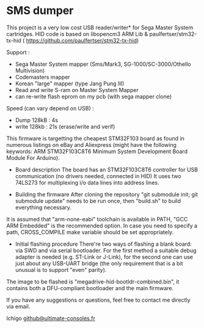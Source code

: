 # SMS dumper

This project is a very low cost USB reader/writer* for Sega Master System cartridges.
HID code is based on libopencm3 ARM Lib & paulfertser/stm32-tx-hid ( https://github.com/paulfertser/stm32-tx-hid)

Support :
* Sega Master System mapper (Sms/Mark3, SG-1000/SC-3000/Othello Multivision)
* Codemasters mapper
* Korean "large" mapper (type Jang Pung III)
* Read and write S-ram on Master System Mapper
* can re-write flash eprom on my pcb (with sega mapper clone)

Speed (can vary depend on USB) :
* Dump 128kB : 4s
* write 128kb : 21s (erase/write and verif)

This firmware is targetting the cheapest STM32F103 board as found in
numerous listings on eBay and Aliexpress (might have the following
keywords: ARM STM32F103C8T6 Minimum System Development Board Module
For Arduino).

* Board description
The board has an STM32F103C8T6 controller for USB communication
(no drivers needed, connected in HID) 
It uses two 74LS273 for multiplexing i/o data lines into address lines.

* Building the firmware
After cloning the repository "git submodule init; git submodule
update" needs to be run once, then "build.sh" to build everything
necessary.

It is assumed that "arm-none-eabi" toolchain is available in PATH,
"GCC ARM Embedded" is the recommended option. In case you need to
specify a path, CROSS_COMPILE make variable should be set
appropriately.

* Initial flashing procedure
There're two ways of flashing a blank board: via SWD and via serial
bootloader. For the first method a suitable debug adapter is needed
(e.g. ST-Link or J-Link), for the second one can use just about any
USB-UART bridge (the only requirement that is a bit unusual is to
support "even" parity).

The image to be flashed is "megadrive-hid-bootldr-combined.bin", it
contains both a DFU-compliant bootloader and the main firmware. 

If you have any suggestions or questions, feel free to contact me
directly via email.

Ichigo <github@ultimate-consoles.fr>
